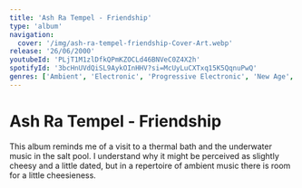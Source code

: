 ```yaml
---
title: 'Ash Ra Tempel - Friendship'
type: 'album'
navigation:
  cover: '/img/ash-ra-tempel-friendship-Cover-Art.webp'
release: '26/06/2000'
youtubeId: 'PLjT1M1zlDfkQPmKZOCLd46BNVeC0Z4X2h'
spotifyId: '3bcHnUVdQiSL9AykOInHHV?si=McUyLuCXTxq15K5QqnuPwQ'
genres: ['Ambient', 'Electronic', 'Progressive Electronic', 'New Age', 'Space Ambient']
---
```

<music-genre-list :genres="genres"></music-genre-list>

# Ash Ra Tempel - Friendship

This album reminds me of a visit to a thermal bath and the underwater music in the salt pool. I understand why it might be perceived as slightly cheesy and a little dated, but in a repertoire of ambient music there is room for a little cheesieness.